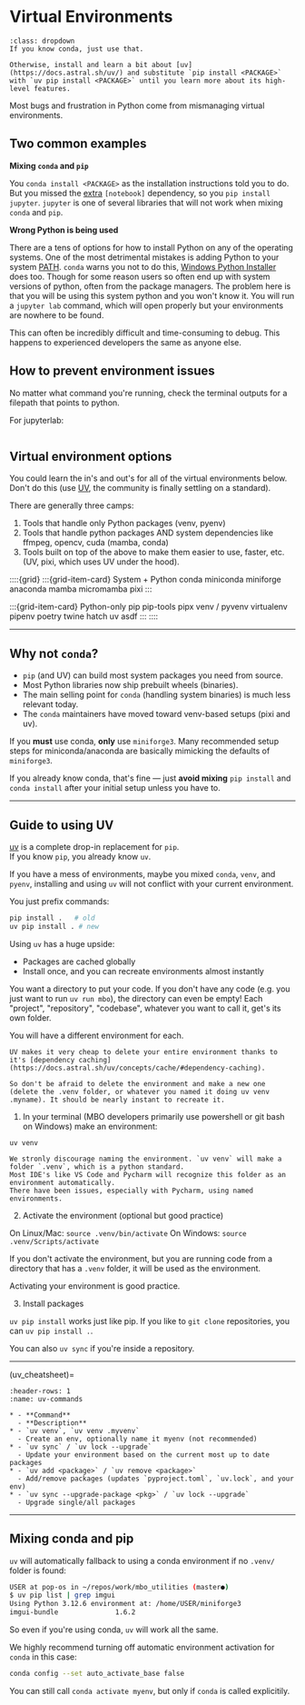 # Virtual Environments

```{admonition} TLDR
:class: dropdown
If you know conda, just use that.

Otherwise, install and learn a bit about [uv](https://docs.astral.sh/uv/) and substitute `pip install <PACKAGE>` with `uv pip install <PACKAGE>` until you learn more about its high-level features.
```

Most bugs and frustration in Python come from mismanaging virtual environments.

## Two common examples

**Mixing `conda` and `pip`**

You `conda install <PACKAGE>` as the installation instructions told you to do.
But you missed the [extra](https://packaging.python.org/en/latest/specifications/dependency-specifiers/#extras) `[notebook]` dependency, so you `pip install jupyter`.
`jupyter` is one of several libraries that will not work when mixing `conda` and `pip`.

**Wrong Python is being used**

There are a tens of options for how to install Python on any of the operating systems.
One of the most detrimental mistakes is adding Python to your system
[PATH](https://superuser.com/questions/284342/what-are-path-and-other-environment-variables-and-how-can-i-set-or-use-them).
`conda` warns you not to do this, [Windows Python Installer](https://docs.python.org/3/_images/win_installer.png) does too.
Though for some reason users so often end up with system versions of python, often from the package managers.
The problem here is that you will be using this system python and you won't know it.
You will run a `jupyter lab` command, which will open properly but your environments are nowhere to be found.

This can often be incredibly difficult and time-consuming to debug. This happens to experienced developers the same as anyone else.

## How to prevent environment issues

No matter what command you're running, check the terminal outputs for a filepath that points to python.

For jupyterlab:

```{figure} ./_images/venv_jlab.png
```

## Virtual environment options

You could learn the in's and out's for all of the virtual environments below.
Don't do this (use [UV](https://docs.astral.sh/uv/getting-started/), the community is finally settling on a standard).

There are generally three camps:

1. Tools that handle only Python packages (venv, pyenv)
2. Tools that handle python packages AND system dependencies like ffmpeg, opencv, cuda (mamba, conda)
3. Tools built on top of the above to make them easier to use, faster, etc. (UV, pixi, which uses UV under the hood).

::::{grid}
:::{grid-item-card} System + Python
 conda
 miniconda
 miniforge
 anaconda
 mamba
 micromamba
 pixi
:::

:::{grid-item-card} Python-only
 pip
 pip-tools
 pipx
 venv / pyvenv
 virtualenv
 pipenv
 poetry
 twine
 hatch
 uv
 asdf
:::
::::

---

## Why not `conda`?

- `pip` (and UV) can build most system packages you need from source.
- Most Python libraries now ship prebuilt wheels (binaries).
- The main selling point for `conda` (handling system binaries) is much less relevant today.
- The `conda` maintainers have moved toward venv-based setups (pixi and uv).

If you **must** use conda, **only** use `miniforge3`.
Many recommended setup steps for miniconda/anaconda are basically mimicking the defaults of `miniforge3`.

If you already know conda, that's fine — just **avoid mixing** `pip install` and `conda install` after your initial setup unless you have to.

---

## Guide to using UV

[uv](https://docs.astral.sh/uv/) is a complete drop-in replacement for `pip`.  
If you know `pip`, you already know `uv`.

If you have a mess of environments, maybe you mixed `conda`, `venv`, and `pyenv`, installing and using `uv` will 
not conflict with your current environment.

You just prefix commands:

```bash
pip install .   # old
uv pip install . # new
```

Using `uv` has a huge upside:

- Packages are cached globally
- Install once, and you can recreate environments almost instantly

You want a directory to put your code. If you don't have any code (e.g. you just want to run `uv run mbo`), the directory can even be empty!
Each "project", "repository", "codebase", whatever you want to call it, get's its own folder.

You will have a different environment for each.

``` {tip}
UV makes it very cheap to delete your entire environment thanks to it's [dependency caching](https://docs.astral.sh/uv/concepts/cache/#dependency-caching).

So don't be afraid to delete the environment and make a new one (delete the .venv folder, or whatever you named it doing uv venv .myname). It should be nearly instant to recreate it.
```

1) In your terminal (MBO developers primarily use powershell or git bash on Windows) make an environment:

`uv venv`

```{warning} 
We stronly discourage naming the environment. `uv venv` will make a folder `.venv`, which is a python standard.
Most IDE's like VS Code and Pycharm will recognize this folder as an environment automatically.
There have been issues, especially with Pycharm, using named environments.
```

2) Activate the environment (optional but good practice)

On Linux/Mac:
`source .venv/bin/activate`
On Windows:
`source .venv/Scripts/activate`

If you don't activate the environment, but you are running code from a directory that has a `.venv` folder, it will be used as the environment.

Activating your environment is good practice. 

3) Install packages

`uv pip install` works just like pip. If you like to `git clone` repositories, you can `uv pip install .`.

You can also `uv sync` if you're inside a repository.

---

(uv_cheatsheet)=
```{list-table} Most helpful UV Commands
:header-rows: 1
:name: uv-commands

* - **Command**
  - **Description**
* - `uv venv`, `uv venv .myvenv`
  - Create an env, optionally name it myenv (not recommended)
* - `uv sync` / `uv lock --upgrade`
  - Update your environment based on the current most up to date packages
* - `uv add <package>` / `uv remove <package>`
  - Add/remove packages (updates `pyproject.toml`, `uv.lock`, and your env)
* - `uv sync --upgrade-package <pkg>` / `uv lock --upgrade`
  - Upgrade single/all packages
```

---

## Mixing conda and pip

`uv` will automatically fallback to using a conda environment if no `.venv/` folder is found:

```bash
USER at pop-os in ~/repos/work/mbo_utilities (master●)
$ uv pip list | grep imgui
Using Python 3.12.6 environment at: /home/USER/miniforge3
imgui-bundle              1.6.2
```

So even if you're using conda, `uv` will work all the same.

We highly recommend turning off automatic environment activation for `conda` in this case:

``` bash
conda config --set auto_activate_base false
```

You can still call `conda activate myenv`, but only if `conda` is called explicitily.
